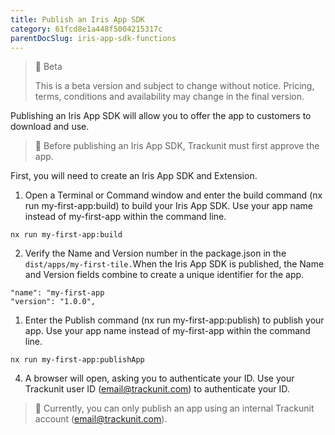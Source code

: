 ```yaml
---
title: Publish an Iris App SDK
category: 61fcd8e1a448f5004215317c
parentDocSlug: iris-app-sdk-functions
---
```


> 🚧 Beta
> 
> This is a beta version and subject to change without notice. Pricing, terms, conditions and availability may change in the final version.

Publishing an Iris App SDK will allow you to offer the app to customers to download and use. 

> 📌 Before publishing an Iris App SDK, Trackunit must first approve the app.

First, you will need to create an Iris App SDK and Extension.

1. Open a Terminal or Command window and enter the build command (nx run my-first-app:build)  to build your Iris App SDK. Use your app name instead of my-first-app within the command line.

```
nx run my-first-app:build
```



2. Verify the Name and Version number in the package.json in the `dist/apps/my-first-tile.`When the Iris App SDK is published, the Name and Version fields combine to create a unique identifier for the app.

```
"name": "my-first-app
"version": "1.0.0",
```



1. Enter the Publish command (nx run my-first-app:publish) to publish your app. Use your app name instead of my-first-app within the command line.

```
nx run my-first-app:publishApp
```



4. A browser will open, asking you to authenticate your ID. Use your Trackunit user ID (email@trackunit.com) to authenticate your ID.

> 📌 Currently, you can only publish an app using an internal Trackunit account (email@trackunit.com).
